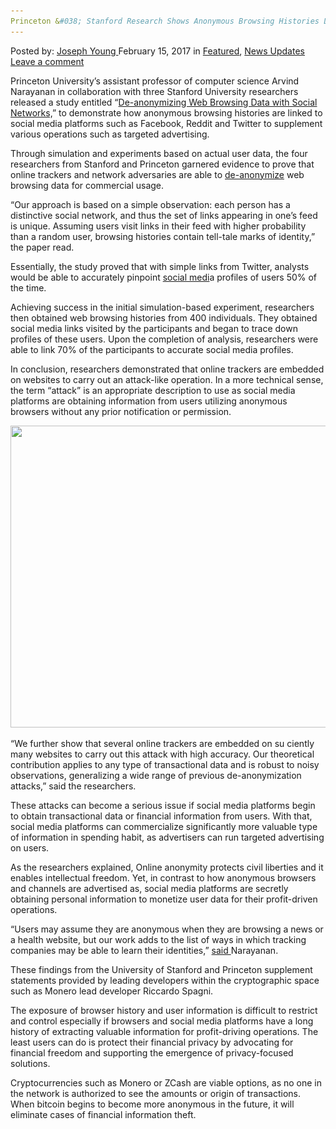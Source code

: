 ```yaml
---
Princeton &#038; Stanford Research Shows Anonymous Browsing Histories Linked to Social Media
---
```

<article class="post-listing post-18135 post type-post status-publish format-standard has-post-thumbnail hentry  tag-anonymous tag-browsing tag-histories tag-linked tag-media tag-princeton tag-research tag-shows tag-social tag-stanford">
    <div class="post-inner">
        <span>Posted by: <a href="https://www.deepdotweb.com/author/josephyoung/" title="">Joseph Young </a></span>
    <span>February 15, 2017</span>
    <span>in <a href="https://www.deepdotweb.com/category/deepdot-news/" rel="category tag">Featured</a>, <a href="https://www.deepdotweb.com/category/news-updates/" rel="category tag">News Updates</a></span>
    <span><a href="https://www.deepdotweb.com/2017/02/15/princeton-stanford-research-shows-anonymous-browsing-histories-linked-social-media/#respond">Leave a comment</a></span>
    </p>
    <div class="clear"></div>
    <div class="entry">
    <p>Princeton University’s assistant professor of computer science Arvind Narayanan in collaboration with three Stanford University researchers released a study entitled “<a href="http://randomwalker.info/publications/browsing-history-deanonymization.pdf">De-anonymizing Web Browsing Data with Social Networks,</a>” to demonstrate how anonymous browsing histories are linked to social media platforms such as Facebook, Reddit and Twitter to supplement various operations such as targeted advertising.</p>
    <p>Through simulation and experiments based on actual user data, the four researchers from Stanford and Princeton garnered evidence to prove that online trackers and network adversaries are able to <a href="https://www.deepdotweb.com/2016/07/29/bitcluster-helps-de-anonymize-bitcoin/">de-anonymize</a> web browsing data for commercial usage.</p>
    <p>“Our approach is based on a simple observation: each person has a distinctive social network, and thus the set of links appearing in one’s feed is unique. Assuming users visit links in their feed with higher probability than a random user, browsing histories contain tell-tale marks of identity,” the paper read.</p>
    <p>Essentially, the study proved that with simple links from Twitter, analysts would be able to accurately pinpoint <a href="https://www.deepdotweb.com/2013/12/01/social-media-experiment-by-jack-vale/">social medi</a>a profiles of users 50% of the time.</p>
    <p>Achieving success in the initial simulation-based experiment, researchers then obtained web browsing histories from 400 individuals. They obtained social media links visited by the participants and began to trace down profiles of these users. Upon the completion of analysis, researchers were able to link 70% of the participants to accurate social media profiles.</p>
    <p>In conclusion, researchers demonstrated that online trackers are embedded on websites to carry out an attack-like operation. In a more technical sense, the term “attack” is an appropriate description to use as social media platforms are obtaining information from users utilizing anonymous browsers without any prior notification or permission.</p>
    <p><img class="wp-image-18143 aligncenter" src="/imgs/2017/02/word-image-14.png" width="773" height="483" srcset="/imgs/2017/02/word-image-14.png 1440w, /imgs/2017/02/word-image-14-300x188.png 300w, /imgs/2017/02/word-image-14-1024x640.png 1024w" sizes="(max-width: 773px) 100vw, 773px"/></p>
    <p>“We further show that several online trackers are embedded on su ciently many websites to carry out this attack with high accuracy. Our theoretical contribution applies to any type of transactional data and is robust to noisy observations, generalizing a wide range of previous de-anonymization attacks,” said the researchers.</p>
    <p>These attacks can become a serious issue if social media platforms begin to obtain transactional data or financial information from users. With that, social media platforms can commercialize significantly more valuable type of information in spending habit, as advertisers can run targeted advertising on users.</p>
    <p>As the researchers explained, Online anonymity protects civil liberties and it enables intellectual freedom. Yet, in contrast to how anonymous browsers and channels are advertised as, social media platforms are secretly obtaining personal information to monetize user data for their profit-driven operations.</p>
    <p>&#8220;Users may assume they are anonymous when they are browsing a news or a health website, but our work adds to the list of ways in which tracking companies may be able to learn their identities,&#8221; <a href="https://www.eurekalert.org/pub_releases/2017-01/pues-yw011917.php">said </a>Narayanan.</p>
    <p>These findings from the University of Stanford and Princeton supplement statements provided by leading developers within the cryptographic space such as Monero lead developer Riccardo Spagni.</p>
    <p>The exposure of browser history and user information is difficult to restrict and control especially if browsers and social media platforms have a long history of extracting valuable information for profit-driving operations. The least users can do is protect their financial privacy by advocating for financial freedom and supporting the emergence of privacy-focused solutions.</p>
    <p>Cryptocurrencies such as Monero or ZCash are viable options, as no one in the network is authorized to see the amounts or origin of transactions. When bitcoin begins to become more anonymous in the future, it will eliminate cases of financial information theft.</p>
    </div>
    <span style="display:none"><a href="https://www.deepdotweb.com/tag/anonymous/" rel="tag">anonymous</a> <a href="https://www.deepdotweb.com/tag/browsing/" rel="tag">browsing</a> <a href="https://www.deepdotweb.com/tag/histories/" rel="tag">histories</a> <a href="https://www.deepdotweb.com/tag/linked/" rel="tag">linked</a> <a href="https://www.deepdotweb.com/tag/media/" rel="tag">media</a> <a href="https://www.deepdotweb.com/tag/princeton/" rel="tag">princeton</a> <a href="https://www.deepdotweb.com/tag/research/" rel="tag">research</a> <a href="https://www.deepdotweb.com/tag/shows/" rel="tag">shows</a> <a href="https://www.deepdotweb.com/tag/social/" rel="tag">social</a> <a href="https://www.deepdotweb.com/tag/stanford/" rel="tag">stanford</a></span> <span style="display:none" class="updated">2017-02-15</span>
    <div style="display:none" class="vcard author" itemprop="author" itemscope itemtype="http://schema.org/Person"><strong class="fn" itemprop="name"><a href="https://www.deepdotweb.com/author/josephyoung/" title="Posts by Joseph Young" rel="author">Joseph Young</a></strong></div>
    </div>
</article>

